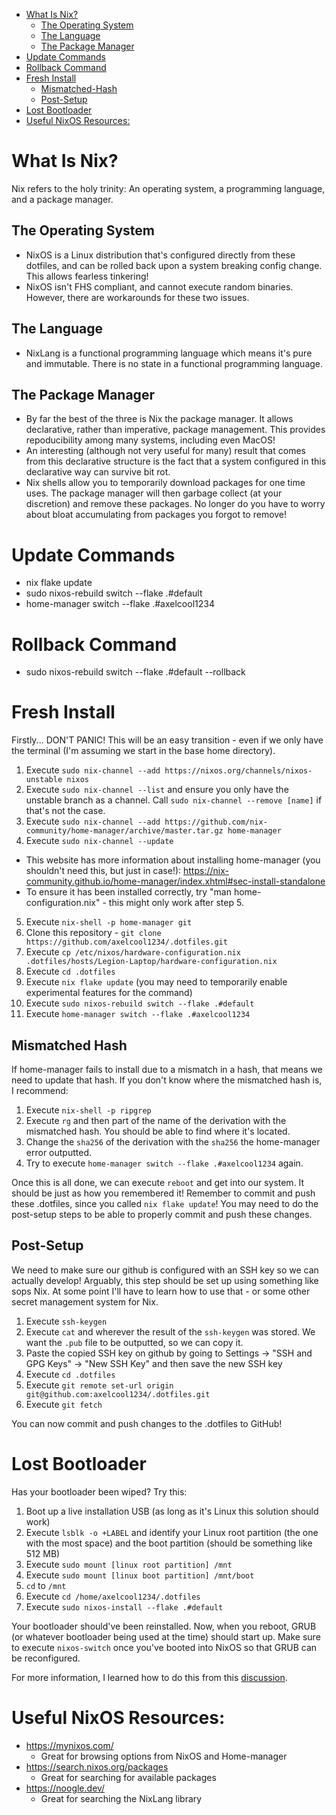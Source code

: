 <!--toc:start-->
- [What Is Nix?](#what-is-nix)
  - [The Operating System](#the-operating-system)
  - [The Language](#the-language)
  - [The Package Manager](#the-package-manager)
- [Update Commands](#update-commands)
- [Rollback Command](#rollback-command)
- [Fresh Install](#fresh-install)
  - [Mismatched-Hash](#Mismatched-Hash)
  - [Post-Setup](#Post-Setup)
- [Lost Bootloader](#Lost-Bootloader)
- [Useful NixOS Resources:](#useful-nixos-resources)
<!--toc:end-->

# What Is Nix?
Nix refers to the holy trinity: An operating system, a programming language, and a package manager.

## The Operating System
- NixOS is a Linux distribution that's configured directly from these dotfiles, and can be rolled back upon a system breaking config change. This allows fearless tinkering!
- NixOS isn't FHS compliant, and cannot execute random binaries. However, there are workarounds for these two issues.
## The Language
- NixLang is a functional programming language which means it's pure and immutable. There is no state in a functional programming language.

## The Package Manager
- By far the best of the three is Nix the package manager. It allows declarative, rather than imperative, package management. This provides repoducibility among many systems, including even MacOS!
- An interesting (although not very useful for many) result that comes from this declarative structure is the fact that a system configured in this declarative way can survive bit rot. 
- Nix shells allow you to temporarily download packages for one time uses. The package manager will then garbage collect (at your discretion) and remove these packages. No longer do you have to worry about bloat accumulating from packages you forgot to remove!

# Update Commands
- nix flake update
- sudo nixos-rebuild switch --flake .#default
- home-manager switch --flake .#axelcool1234

# Rollback Command
- sudo nixos-rebuild switch --flake .#default --rollback

# Fresh Install
Firstly... DON'T PANIC! This will be an easy transition - even if we only have the terminal (I'm assuming we start in the base home directory).
1. Execute `sudo nix-channel --add https://nixos.org/channels/nixos-unstable nixos`
2. Execute `sudo nix-channel --list` and ensure you only have the unstable branch as a channel. Call `sudo nix-channel --remove [name]` if that's not the case.
3. Execute `sudo nix-channel --add https://github.com/nix-community/home-manager/archive/master.tar.gz home-manager`
4. Execute `sudo nix-channel --update`
- This website has more information about installing home-manager (you shouldn't need this, but just in case!): 
  https://nix-community.github.io/home-manager/index.xhtml#sec-install-standalone
- To ensure it has been installed correctly, try "man home-configuration.nix" - this might only work after step 5.
5. Execute `nix-shell -p home-manager git`
6. Clone this repository - `git clone https://github.com/axelcool1234/.dotfiles.git`
7. Execute `cp /etc/nixos/hardware-configuration.nix .dotfiles/hosts/Legion-Laptop/hardware-configuration.nix`
7. Execute `cd .dotfiles`
8. Execute `nix flake update` (you may need to temporarily enable experimental features for the command)
9. Execute `sudo nixos-rebuild switch --flake .#default`
10. Execute `home-manager switch --flake .#axelcool1234`

## Mismatched Hash
If home-manager fails to install due to a mismatch in a hash, that means we need to update that hash. If you don't know where the mismatched hash is, I recommend:
1. Execute `nix-shell -p ripgrep`
2. Execute `rg` and then part of the name of the derivation with the mismatched hash. You should be able to find where it's located. 
3. Change the `sha256` of the derivation with the `sha256` the home-manager error outputted.
4. Try to execute `home-manager switch --flake .#axelcool1234` again.

Once this is all done, we can execute `reboot` and get into our system. It should be just as how you remembered it! Remember to commit and push these .dotfiles,
since you called `nix flake update`! You may need to do the post-setup steps to be able to properly commit and push these changes.

## Post-Setup
We need to make sure our github is configured with an SSH key so we can actually develop! Arguably, this step should be set up using something like sops Nix. At some point
I'll have to learn how to use that - or some other secret management system for Nix.
1. Execute `ssh-keygen`
2. Execute `cat` and wherever the result of the `ssh-keygen` was stored. We want the `.pub` file to be outputted, so we can copy it.
3. Paste the copied SSH key on github by going to Settings -> "SSH and GPG Keys" -> "New SSH Key" and then save the new SSH key
4. Execute `cd .dotfiles`
5. Execute `git remote set-url origin git@github.com:axelcool1234/.dotfiles.git`
6. Execute `git fetch`

You can now commit and push changes to the .dotfiles to GitHub!

# Lost Bootloader
Has your bootloader been wiped? Try this:
1. Boot up a live installation USB (as long as it's Linux this solution should work)
2. Execute `lsblk -o +LABEL` and identify your Linux root partition (the one with the most space) and the boot partition (should be something like 512 MB)
2. Execute `sudo mount [linux root partition] /mnt` 
3. Execute `sudo mount [linux boot partition] /mnt/boot`
4. `cd` to `/mnt`
5. Execute `cd /home/axelcool1234/.dotfiles`
6. Execute `sudo nixos-install --flake .#default`

Your bootloader should've been reinstalled. Now, when you reboot, GRUB (or whatever bootloader being used at the time) should start up.
Make sure to execute `nixos-switch` once you've booted into NixOS so that GRUB can be reconfigured.

For more information, I learned how to do this from this [discussion](https://www.reddit.com/r/NixOS/comments/183jlh5/comment/kapafke/?utm_source=share&utm_medium=web3x&utm_name=web3xcss&utm_term=1&utm_content=share_button).

# Useful NixOS Resources:
- https://mynixos.com/
  - Great for browsing options from NixOS and Home-manager
- https://search.nixos.org/packages
  - Great for searching for available packages
- https://noogle.dev/
  - Great for searching the NixLang library
